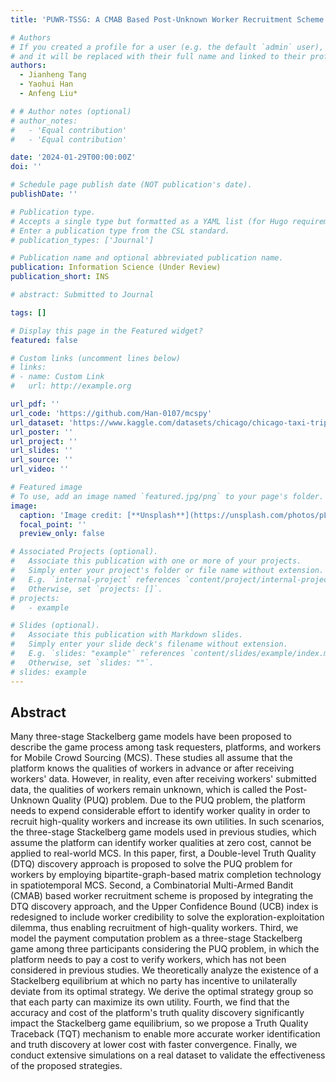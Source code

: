 ```yaml
---
title: 'PUWR-TSSG: A CMAB Based Post-Unknown Worker Recruitment Scheme for Three-Stage Stackelberg Game in MCS'

# Authors
# If you created a profile for a user (e.g. the default `admin` user), write the username (folder name) here
# and it will be replaced with their full name and linked to their profile.
authors:
  - Jianheng Tang
  - Yaohui Han
  - Anfeng Liu*

# # Author notes (optional)
# author_notes:
#   - 'Equal contribution'
#   - 'Equal contribution'

date: '2024-01-29T00:00:00Z'
doi: ''

# Schedule page publish date (NOT publication's date).
publishDate: ''

# Publication type.
# Accepts a single type but formatted as a YAML list (for Hugo requirements).
# Enter a publication type from the CSL standard.
# publication_types: ['Journal']

# Publication name and optional abbreviated publication name.
publication: Information Science (Under Review)
publication_short: INS

# abstract: Submitted to Journal

tags: []

# Display this page in the Featured widget?
featured: false

# Custom links (uncomment lines below)
# links:
# - name: Custom Link
#   url: http://example.org

url_pdf: ''
url_code: 'https://github.com/Han-0107/mcspy'
url_dataset: 'https://www.kaggle.com/datasets/chicago/chicago-taxi-trips-bq'
url_poster: ''
url_project: ''
url_slides: ''
url_source: ''
url_video: ''

# Featured image
# To use, add an image named `featured.jpg/png` to your page's folder.
image:
  caption: 'Image credit: [**Unsplash**](https://unsplash.com/photos/pLCdAaMFLTE)'
  focal_point: ''
  preview_only: false

# Associated Projects (optional).
#   Associate this publication with one or more of your projects.
#   Simply enter your project's folder or file name without extension.
#   E.g. `internal-project` references `content/project/internal-project/index.md`.
#   Otherwise, set `projects: []`.
# projects:
#   - example

# Slides (optional).
#   Associate this publication with Markdown slides.
#   Simply enter your slide deck's filename without extension.
#   E.g. `slides: "example"` references `content/slides/example/index.md`.
#   Otherwise, set `slides: ""`.
# slides: example
---
```

## Abstract

Many three-stage Stackelberg game models have been proposed to describe the game process among task requesters, platforms, and workers for Mobile Crowd Sourcing  (MCS). These studies all assume that the platform knows the qualities of workers in advance or after receiving workers' data.  However, in reality, even after receiving workers' submitted data, the qualities of workers remain unknown, which is called the Post-Unknown Quality (PUQ) problem. Due to the PUQ  problem, the platform needs to expend considerable effort to identify worker quality in order to recruit high-quality workers and increase its own utilities. In such scenarios, the three-stage  Stackelberg game models used in previous studies, which assume the platform can identify worker qualities at zero cost,  cannot be applied to real-world MCS. In this paper, first, a  Double-level Truth Quality (DTQ) discovery approach is proposed to solve the PUQ problem for workers by employing bipartite-graph-based matrix completion technology in spatiotemporal MCS. Second, a Combinatorial Multi-Armed  Bandit (CMAB) based worker recruitment scheme is proposed by integrating the DTQ discovery approach, and the Upper  Confidence Bound (UCB) index is redesigned to include worker credibility to solve the exploration-exploitation dilemma, thus enabling recruitment of high-quality workers. Third, we model the payment computation problem as a three-stage Stackelberg game among three participants considering the PUQ problem,  in which the platform needs to pay a cost to verify workers,  which has not been considered in previous studies. We theoretically analyze the existence of a Stackelberg equilibrium at which no party has incentive to unilaterally deviate from its optimal strategy. We derive the optimal strategy group so that each party can maximize its own utility. Fourth, we find that the accuracy and cost of the platform's truth quality discovery significantly impact the Stackelberg game equilibrium, so we propose a Truth Quality Traceback (TQT) mechanism to enable more accurate worker identification and truth discovery at lower cost with faster convergence. Finally, we conduct extensive simulations on a real dataset to validate the effectiveness of the proposed strategies. 
<!-- {{% callout note %}}
Click the _Cite_ button above to demo the feature to enable visitors to import publication metadata into their reference management software.
{{% /callout %}}

{{% callout note %}}
Create your slides in Markdown - click the _Slides_ button to check out the example.
{{% /callout %}}

Add the publication's **full text** or **supplementary notes** here. You can use rich formatting such as including [code, math, and images](https://docs.hugoblox.com/content/writing-markdown-latex/). -->
